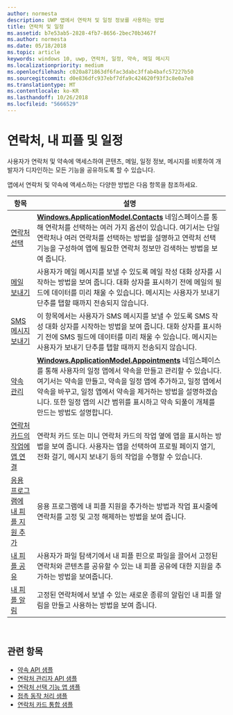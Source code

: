 ```yaml
---
author: normesta
description: UWP 앱에서 연락처 및 일정 정보를 사용하는 방법
title: 연락처 및 일정
ms.assetid: b7e53ab5-2828-4fb7-8656-2bec70b3467f
ms.author: normesta
ms.date: 05/18/2018
ms.topic: article
keywords: windows 10, uwp, 연락처, 일정, 약속, 메일 메시지
ms.localizationpriority: medium
ms.openlocfilehash: c020a871863df6fac3dabc3ffab4bafc57227b50
ms.sourcegitcommit: d0e836dfc937ebf7dfa9c424620f93f3c8e0a7e8
ms.translationtype: MT
ms.contentlocale: ko-KR
ms.lasthandoff: 10/26/2018
ms.locfileid: "5666529"
---
```

# <a name="contacts-my-people-and-calendar"></a>연락처, 내 피플 및 일정


사용자가 연락처 및 약속에 액세스하여 콘텐츠, 메일, 일정 정보, 메시지를 비롯하여 개발자가 디자인하는 모든 기능을 공유하도록 할 수 있습니다.

앱에서 연락처 및 약속에 액세스하는 다양한 방법은 다음 항목을 참조하세요.

| 항목 | 설명 |
|-------|-------------|
| [연락처 선택](selecting-contacts.md) | [<strong>Windows.ApplicationModel.Contacts</strong>](https://msdn.microsoft.com/library/windows/apps/BR225002) 네임스페이스를 통해 연락처를 선택하는 여러 가지 옵션이 있습니다. 여기서는 단일 연락처나 여러 연락처를 선택하는 방법을 설명하고 연락처 선택 기능을 구성하여 앱에 필요한 연락처 정보만 검색하는 방법을 보여 줍니다. |
| [메일 보내기](sending-email.md) | 사용자가 메일 메시지를 보낼 수 있도록 메일 작성 대화 상자를 시작하는 방법을 보여 줍니다. 대화 상자를 표시하기 전에 메일의 필드에 데이터를 미리 채울 수 있습니다. 메시지는 사용자가 보내기 단추를 탭할 때까지 전송되지 않습니다. |
| [SMS 메시지 보내기](sending-an-sms-message.md) | 이 항목에서는 사용자가 SMS 메시지를 보낼 수 있도록 SMS 작성 대화 상자를 시작하는 방법을 보여 줍니다. 대화 상자를 표시하기 전에 SMS 필드에 데이터를 미리 채울 수 있습니다. 메시지는 사용자가 보내기 단추를 탭할 때까지 전송되지 않습니다. |
| [약속 관리](managing-appointments.md) | [<strong>Windows.ApplicationModel.Appointments</strong>](https://msdn.microsoft.com/library/windows/apps/Dn263359) 네임스페이스를 통해 사용자의 일정 앱에서 약속을 만들고 관리할 수 있습니다. 여기서는 약속을 만들고, 약속을 일정 앱에 추가하고, 일정 앱에서 약속을 바꾸고, 일정 앱에서 약속을 제거하는 방법을 설명하겠습니다. 또한 일정 앱의 시간 범위를 표시하고 약속 되풀이 개체를 만드는 방법도 설명합니다. |
| [연락처 카드의 작업에 앱 연결](integrating-with-contacts.md) | 연락처 카드 또는 미니 연락처 카드의 작업 옆에 앱을 표시하는 방법을 보여 줍니다. 사용자는 앱을 선택하여 프로필 페이지 열기, 전화 걸기, 메시지 보내기 등의 작업을 수행할 수 있습니다. |
| [응용 프로그램에 내 피플 지원 추가](my-people-support.md) | 응용 프로그램에 내 피플 지원을 추가하는 방법과 작업 표시줄에 연락처를 고정 및 고정 해제하는 방법을 보여 줍니다. |
| [내 피플 공유](my-people-sharing.md) | 사용자가 파일 탐색기에서 내 피플 핀으로 파일을 끌어서 고정된 연락처와 콘텐츠를 공유할 수 있는 내 피플 공유에 대한 지원을 추가하는 방법을 보여줍니다. |
| [내 피플 알림](my-people-notifications.md) | 고정된 연락처에서 보낼 수 있는 새로운 종류의 알림인 내 피플 알림을 만들고 사용하는 방법을 보여 줍니다. |

 

## <a name="related-topics"></a>관련 항목

* [약속 API 샘플](http://go.microsoft.com/fwlink/p/?linkid=309836)
* [연락처 관리자 API 샘플](http://go.microsoft.com/fwlink/p/?LinkID=310079)
* [연락처 선택 기능 앱 샘플](http://go.microsoft.com/fwlink/p/?linkid=231575)
* [접촉 동작 처리 샘플](http://go.microsoft.com/fwlink/p/?LinkID=320151)
* [연락처 카드 통합 샘플](https://github.com/Microsoft/Windows-universal-samples/tree/master/Samples/ContactCardIntegration)
